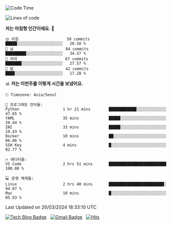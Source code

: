<!-- ### Hi there 👋 -->

<!--
**dnchoi/dnchoi** is a ✨ _special_ ✨ repository because its `README.md` (this file) appears on your GitHub profile.

Here are some ideas to get you started:

- 🔭 I’m currently working on ...
- 🌱 I’m currently learning ...
- 👯 I’m looking to collaborate on ...
- 🤔 I’m looking for help with ...
- 💬 Ask me about ...
- 📫 How to reach me: ...
- 😄 Pronouns: ...
- ⚡ Fun fact: ...
-->

<!--START_SECTION:waka-->
![Code Time](http://img.shields.io/badge/Code%20Time-1%2C112%20hrs%2016%20mins-blue)

![Lines of code](https://img.shields.io/badge/%EC%A0%80%EB%8A%94%20%EC%97%AC%ED%83%9C%EA%B9%8C%EC%A7%80%20-356.3%20thousand%20%EC%A4%84%EC%9D%98%20%EC%BD%94%EB%93%9C%EB%A5%BC%20%EC%9E%91%EC%84%B1%ED%96%88%EC%96%B4%EC%9A%94.-blue)

**저는 아침형 인간이에요. 🐤** 

```text
🌞 아침                     50 commits          █████░░░░░░░░░░░░░░░░░░░░   20.58 % 
🌆 낮　                     84 commits          █████████░░░░░░░░░░░░░░░░   34.57 % 
🌃 저녁                     67 commits          ███████░░░░░░░░░░░░░░░░░░   27.57 % 
🌙 밤　                     42 commits          ████░░░░░░░░░░░░░░░░░░░░░   17.28 % 
```


📊 **저는 이번주를 이렇게 시간을 보냈어요.** 

```text
🕑︎ Timezone: Asia/Seoul

💬 프로그래밍 언어들: 
Python                   1 hr 21 mins        ████████████░░░░░░░░░░░░░   47.65 % 
YAML                     35 mins             █████░░░░░░░░░░░░░░░░░░░░   20.94 % 
INI                      33 mins             █████░░░░░░░░░░░░░░░░░░░░   19.43 % 
Docker                   10 mins             ██░░░░░░░░░░░░░░░░░░░░░░░   06.06 % 
SSH Key                  4 mins              █░░░░░░░░░░░░░░░░░░░░░░░░   02.77 % 

🔥 에디터들: 
VS Code                  2 hrs 51 mins       █████████████████████████   100.00 % 

💻 운영 체제들: 
Linux                    2 hrs 40 mins       ████████████████████████░   94.07 % 
Mac                      10 mins             █░░░░░░░░░░░░░░░░░░░░░░░░   05.93 % 
```


 Last Updated on 26/03/2024 18:33:10 UTC
<!--END_SECTION:waka-->


[![Tech Blog Badge](http://img.shields.io/badge/-Tech%20blog-black?style=flat-square&logo=github&link=https://zzsza.github.io/)](https://dnchoi.github.io/)
&nbsp;
[![Gmail Badge](https://img.shields.io/badge/Gmail-d14836?style=flat-square&logo=Gmail&logoColor=white&link=mailto:snugyun01@gmail.com)](mailto:dongnyeokc@gmail.com)
&nbsp;
[![Hits](https://hits.seeyoufarm.com/api/count/incr/badge.svg?url=https%3A%2F%2Fgithub.com%2Fgjbae1212%2Fhit-counter&count_bg=%233D7CC8&title_bg=%23555555&icon=&icon_color=%23E7E7E7&title=hits&edge_flat=false)](https://hits.seeyoufarm.com)
<!-- 
![Anurag's github stats](https://github-readme-stats.vercel.app/api?username=dnchoi&show_icons=true&theme=tokyonight)
&nbsp;
![Top Langs](https://github-readme-stats.vercel.app/api/top-langs/?username=dnchoi&layout=compact&theme=tokyonight)
 -->
<div align='center'>
